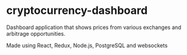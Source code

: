 # cryptocurrency-dashboard
Dashboard application that shows prices from various exchanges and arbitrage opportunities. 

Made using React, Redux, Node.js, PostgreSQL and websockets
